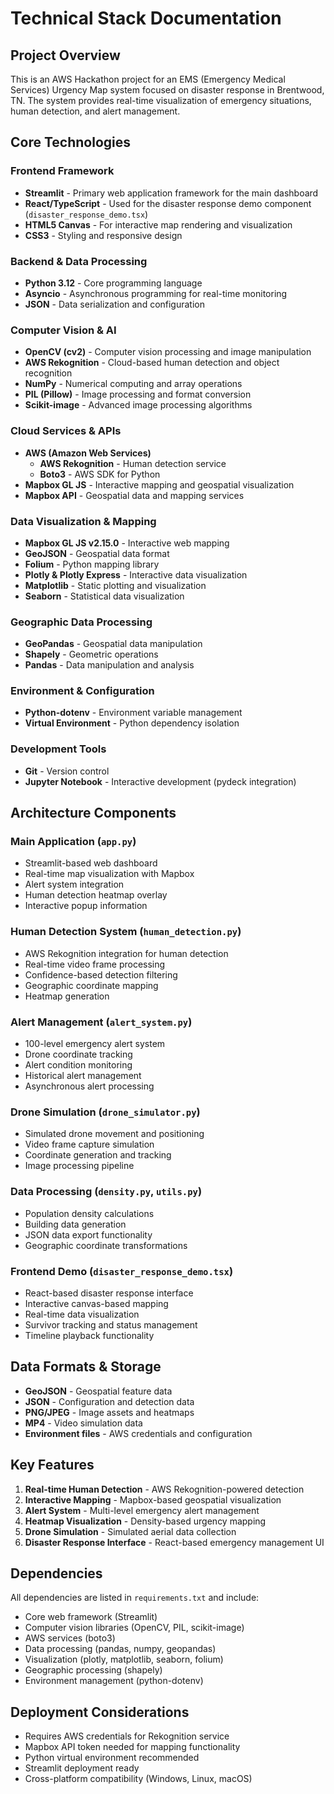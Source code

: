 # Technical Stack Documentation

## Project Overview
This is an AWS Hackathon project for an EMS (Emergency Medical Services) Urgency Map system focused on disaster response in Brentwood, TN. The system provides real-time visualization of emergency situations, human detection, and alert management.

## Core Technologies

### Frontend Framework
- **Streamlit** - Primary web application framework for the main dashboard
- **React/TypeScript** - Used for the disaster response demo component (`disaster_response_demo.tsx`)
- **HTML5 Canvas** - For interactive map rendering and visualization
- **CSS3** - Styling and responsive design

### Backend & Data Processing
- **Python 3.12** - Core programming language
- **Asyncio** - Asynchronous programming for real-time monitoring
- **JSON** - Data serialization and configuration

### Computer Vision & AI
- **OpenCV (cv2)** - Computer vision processing and image manipulation
- **AWS Rekognition** - Cloud-based human detection and object recognition
- **NumPy** - Numerical computing and array operations
- **PIL (Pillow)** - Image processing and format conversion
- **Scikit-image** - Advanced image processing algorithms

### Cloud Services & APIs
- **AWS (Amazon Web Services)**
  - **AWS Rekognition** - Human detection service
  - **Boto3** - AWS SDK for Python
- **Mapbox GL JS** - Interactive mapping and geospatial visualization
- **Mapbox API** - Geospatial data and mapping services

### Data Visualization & Mapping
- **Mapbox GL JS v2.15.0** - Interactive web mapping
- **GeoJSON** - Geospatial data format
- **Folium** - Python mapping library
- **Plotly & Plotly Express** - Interactive data visualization
- **Matplotlib** - Static plotting and visualization
- **Seaborn** - Statistical data visualization

### Geographic Data Processing
- **GeoPandas** - Geospatial data manipulation
- **Shapely** - Geometric operations
- **Pandas** - Data manipulation and analysis

### Environment & Configuration
- **Python-dotenv** - Environment variable management
- **Virtual Environment** - Python dependency isolation

### Development Tools
- **Git** - Version control
- **Jupyter Notebook** - Interactive development (pydeck integration)

## Architecture Components

### Main Application (`app.py`)
- Streamlit-based web dashboard
- Real-time map visualization with Mapbox
- Alert system integration
- Human detection heatmap overlay
- Interactive popup information

### Human Detection System (`human_detection.py`)
- AWS Rekognition integration for human detection
- Real-time video frame processing
- Confidence-based detection filtering
- Geographic coordinate mapping
- Heatmap generation

### Alert Management (`alert_system.py`)
- 100-level emergency alert system
- Drone coordinate tracking
- Alert condition monitoring
- Historical alert management
- Asynchronous alert processing

### Drone Simulation (`drone_simulator.py`)
- Simulated drone movement and positioning
- Video frame capture simulation
- Coordinate generation and tracking
- Image processing pipeline

### Data Processing (`density.py`, `utils.py`)
- Population density calculations
- Building data generation
- JSON data export functionality
- Geographic coordinate transformations

### Frontend Demo (`disaster_response_demo.tsx`)
- React-based disaster response interface
- Interactive canvas-based mapping
- Real-time data visualization
- Survivor tracking and status management
- Timeline playback functionality

## Data Formats & Storage
- **GeoJSON** - Geospatial feature data
- **JSON** - Configuration and detection data
- **PNG/JPEG** - Image assets and heatmaps
- **MP4** - Video simulation data
- **Environment files** - AWS credentials and configuration

## Key Features
1. **Real-time Human Detection** - AWS Rekognition-powered detection
2. **Interactive Mapping** - Mapbox-based geospatial visualization
3. **Alert System** - Multi-level emergency alert management
4. **Heatmap Visualization** - Density-based urgency mapping
5. **Drone Simulation** - Simulated aerial data collection
6. **Disaster Response Interface** - React-based emergency management UI

## Dependencies
All dependencies are listed in `requirements.txt` and include:
- Core web framework (Streamlit)
- Computer vision libraries (OpenCV, PIL, scikit-image)
- AWS services (boto3)
- Data processing (pandas, numpy, geopandas)
- Visualization (plotly, matplotlib, seaborn, folium)
- Geographic processing (shapely)
- Environment management (python-dotenv)

## Deployment Considerations
- Requires AWS credentials for Rekognition service
- Mapbox API token needed for mapping functionality
- Python virtual environment recommended
- Streamlit deployment ready
- Cross-platform compatibility (Windows, Linux, macOS)
